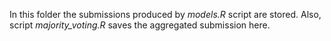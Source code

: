 In this folder the submissions produced by *models.R* script are stored. Also, script *majority_voting.R* saves the aggregated submission here.
